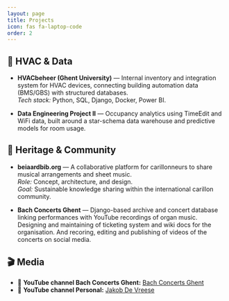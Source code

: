 ```yaml
---
layout: page
title: Projects
icon: fas fa-laptop-code
order: 2
---
```


## 🔧 HVAC & Data

- **HVACbeheer (Ghent University)** — Internal inventory and integration system for HVAC devices, connecting building automation data (BMS/GBS) with structured databases.  
  _Tech stack:_ Python, SQL, Django, Docker, Power BI.

- **Data Engineering Project II** — Occupancy analytics using TimeEdit and WiFi data, built around a star-schema data warehouse and predictive models for room usage.

## 🎵 Heritage & Community

- **beiaardbib.org** — A collaborative platform for carillonneurs to share musical arrangements and sheet music.  
  _Role:_ Concept, architecture, and design.  
  _Goal:_ Sustainable knowledge sharing within the international carillon community.

- **Bach Concerts Ghent** — Django-based archive and concert database linking performances with YouTube recordings of organ music. Designing and maintaining of ticketing system and wiki docs for the organisation. And recoring, editing and publishing of videos of the concerts on social media.

## 🎬 Media

- 🎥 **YouTube channel Bach Concerts Ghent:** [Bach Concerts Ghent](https://youtube.com/@bachconcertsghent)
- 🎥 **YouTube channel Personal:** [Jakob De Vreese](https://www.youtube.com/@jakobdevreese)